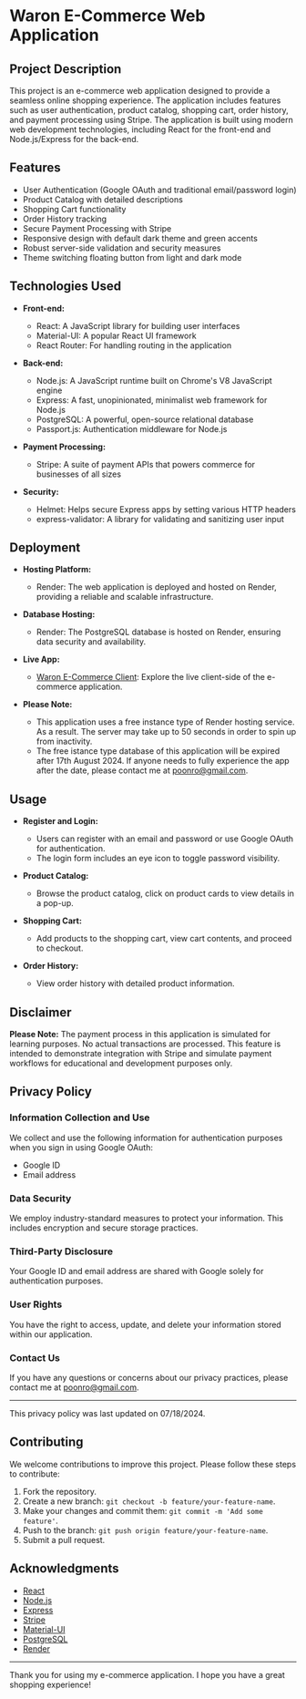 # Waron E-Commerce Web Application

## Project Description

This project is an e-commerce web application designed to provide a seamless online shopping experience. The application includes features such as user authentication, product catalog, shopping cart, order history, and payment processing using Stripe. The application is built using modern web development technologies, including React for the front-end and Node.js/Express for the back-end.

## Features

- User Authentication (Google OAuth and traditional email/password login)
- Product Catalog with detailed descriptions
- Shopping Cart functionality
- Order History tracking
- Secure Payment Processing with Stripe
- Responsive design with default dark theme and green accents
- Robust server-side validation and security measures
- Theme switching floating button from light and dark mode

## Technologies Used

- **Front-end:**
  - React: A JavaScript library for building user interfaces
  - Material-UI: A popular React UI framework
  - React Router: For handling routing in the application

- **Back-end:**
  - Node.js: A JavaScript runtime built on Chrome's V8 JavaScript engine
  - Express: A fast, unopinionated, minimalist web framework for Node.js
  - PostgreSQL: A powerful, open-source relational database
  - Passport.js: Authentication middleware for Node.js

- **Payment Processing:**
  - Stripe: A suite of payment APIs that powers commerce for businesses of all sizes

- **Security:**
  - Helmet: Helps secure Express apps by setting various HTTP headers
  - express-validator: A library for validating and sanitizing user input

## Deployment

- **Hosting Platform:**
  - Render: The web application is deployed and hosted on Render, providing a reliable and scalable infrastructure.

- **Database Hosting:**
  - Render: The PostgreSQL database is hosted on Render, ensuring data security and availability.

- **Live App:**
  - [Waron E-Commerce Client](https://waron-e-commerce-client.waron-limsakul.com/): Explore the live client-side of the e-commerce application.

- **Please Note:**
  - This application uses a free instance type of Render hosting service. As a result. The server may take up to 50 seconds in order to spin up from inactivity.
  - The free istance type database of this application will be expired after 17th August 2024. If anyone needs to fully experience the app after the date, please contact me at poonro@gmail.com.

## Usage

- **Register and Login:**
  - Users can register with an email and password or use Google OAuth for authentication.
  - The login form includes an eye icon to toggle password visibility.

- **Product Catalog:**
  - Browse the product catalog, click on product cards to view details in a pop-up.

- **Shopping Cart:**
  - Add products to the shopping cart, view cart contents, and proceed to checkout.

- **Order History:**
  - View order history with detailed product information.

## Disclaimer

**Please Note:** The payment process in this application is simulated for learning purposes. No actual transactions are processed. This feature is intended to demonstrate integration with Stripe and simulate payment workflows for educational and development purposes only.

## Privacy Policy

### Information Collection and Use

We collect and use the following information for authentication purposes when you sign in using Google OAuth:
- Google ID
- Email address

### Data Security

We employ industry-standard measures to protect your information. This includes encryption and secure storage practices.

### Third-Party Disclosure

Your Google ID and email address are shared with Google solely for authentication purposes.

### User Rights

You have the right to access, update, and delete your information stored within our application. 

### Contact Us

If you have any questions or concerns about our privacy practices, please contact me at poonro@gmail.com.

---

This privacy policy was last updated on 07/18/2024.

## Contributing

We welcome contributions to improve this project. Please follow these steps to contribute:

1. Fork the repository.
2. Create a new branch: `git checkout -b feature/your-feature-name`.
3. Make your changes and commit them: `git commit -m 'Add some feature'`.
4. Push to the branch: `git push origin feature/your-feature-name`.
5. Submit a pull request.

## Acknowledgments

- [React](https://reactjs.org/)
- [Node.js](https://nodejs.org/)
- [Express](https://expressjs.com/)
- [Stripe](https://stripe.com/)
- [Material-UI](https://mui.com/)
- [PostgreSQL](https://www.postgresql.org/)
- [Render](https://render.com/)

---

Thank you for using my e-commerce application. I hope you have a great shopping experience!
